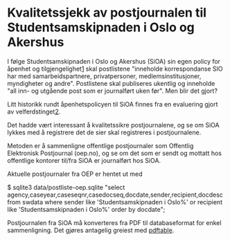 Kvalitetssjekk av postjournalen til Studentsamskipnaden i Oslo og Akershus
==========================================================================

I følge Studentsamskipnaden i Oslo og Akershus (SiOA) sin egen policy
for åpenhet og tilgjengelighet[1] skal postlistene "inneholde
korrespondanse SIO har med samarbeidspartnere, privatpersoner,
medlemsinstitusjoner, myndigheter og andre".  Postlistene skal
publiseres ukentlig og inneholde "all inn- og utgående post som er
journalført uken før".  Men blir det gjort?

Litt historikk rundt åpenhetspolicyen til SiOA finnes fra en
evaluering gjort av velferdstinget[2].

 [1]: http://webhttp.sio.no/files/info/files/postlister/Apenhetspolicy_SiO_web.pdf "Policy for åpenhet og tilgjengelighet"
 [2]: http://www.studentvelferd.no/dokumenter/2012/04/Vedlegg-til-evaluering-av-SiOs-%25C3%25A5penthetspolicy.pdf "Vedlegg til Evaluering av SiOs åpenhetspolicy"

Det hadde vært interessant å kvalitetssikre postjournalene, og se om
SiOA lykkes med å registrere det de sier skal registreres i
postjournalene.

Metoden er å sammenligne offentlige postjournaler som Offentlig
Elektronisk Postjournal (oep.no), og se om det som er sendt og mottatt
hos offentlige kontorer til/fra SiOA er journalført hos SiOA.

Aktuelle postjournaler fra OEP er hentet ut med

  $ sqlite3 data/postliste-oep.sqlite  "select agency,caseyear,caseseqnr,casedocseq,docdate,sender,recipient,docdesc from swdata where sender like 'Studentsamskipnaden i Oslo%' or recipient like 'Studentsamskipnaden i Oslo%' order by docdate";

Postjournalen fra SiOA må konverteres fra PDF til databaseformat for
enkel sammenligning.  Det gjøres antagelig greiest med [pdftable](http://sourceforge.net/projects/pdftable).
